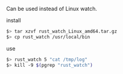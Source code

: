 Can be used instead of Linux watch.

install
```bash
$> tar xzvf rust_watch_Linux_amd64.tar.gz
$> cp rust_watch /usr/local/bin
```
use
```bash
$> rust_watch 5 "cat /tmp/log"
$> kill -9 $(pgrep "rust_watch")
```

